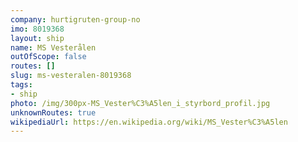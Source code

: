 ```yaml
---
company: hurtigruten-group-no
imo: 8019368
layout: ship
name: MS Vesterålen
outOfScope: false
routes: []
slug: ms-vesteralen-8019368
tags:
- ship
photo: /img/300px-MS_Vester%C3%A5len_i_styrbord_profil.jpg
unknownRoutes: true
wikipediaUrl: https://en.wikipedia.org/wiki/MS_Vester%C3%A5len
---
```

